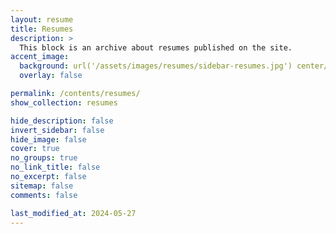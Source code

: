 ```yaml
---
layout: resume
title: Resumes
description: >
  This block is an archive about resumes published on the site.
accent_image:
  background: url('/assets/images/resumes/sidebar-resumes.jpg') center/cover
  overlay: false

permalink: /contents/resumes/
show_collection: resumes

hide_description: false
invert_sidebar: false
hide_image: false
cover: true
no_groups: true
no_link_title: false
no_excerpt: false
sitemap: false
comments: false

last_modified_at: 2024-05-27
---
```



